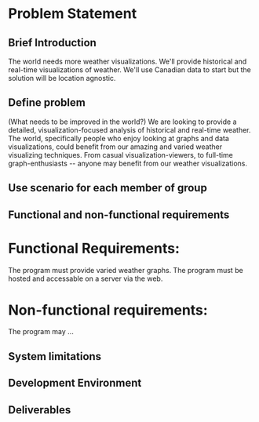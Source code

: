 # Problem Statement

## Brief Introduction
The world needs more weather visualizations. We'll provide historical and real-time visualizations of weather. We'll use Canadian data to start but the solution will be location agnostic.

## Define problem
(What needs to be improved in the world?)
We are looking to provide a detailed, visualization-focused analysis of historical and real-time weather. The world, specifically people who enjoy looking at graphs and data visualizations, could benefit from our amazing and varied weather visualizing techniques. From casual visualization-viewers, to full-time graph-enthusiasts -- anyone may benefit from our weather visualizations.
## Use scenario for each member of group

## Functional and non-functional requirements
# Functional Requirements:
The program must provide varied weather graphs.
The program must be hosted and accessable on a server via the web.

# Non-functional requirements:
The program may ...
## System limitations

## Development Environment

## Deliverables
